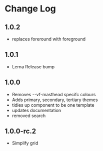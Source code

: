 # Change Log

## 1.0.2

* replaces foreround with foreground 

## 1.0.1

* Lerna Release bump

## 1.0.0

* Removes --vf-masthead specifc colours
* Adds primary, secondary, tertiary themes
* tidies up component to be one template
* updates documentation
* removed search

## 1.0.0-rc.2

* Simplify grid
